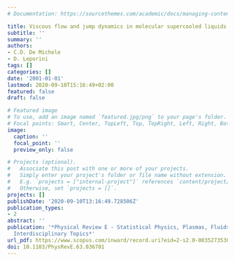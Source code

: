 ```yaml
---
# Documentation: https://sourcethemes.com/academic/docs/managing-content/

title: Viscous flow and jump dynamics in molecular supercooled liquids. I. Translations
subtitle: ''
summary: ''
authors:
- C.D. De Michele
- D. Leporini
tags: []
categories: []
date: '2001-01-01'
lastmod: 2020-09-10T15:16:49+02:00
featured: false
draft: false

# Featured image
# To use, add an image named `featured.jpg/png` to your page's folder.
# Focal points: Smart, Center, TopLeft, Top, TopRight, Left, Right, BottomLeft, Bottom, BottomRight.
image:
  caption: ''
  focal_point: ''
  preview_only: false

# Projects (optional).
#   Associate this post with one or more of your projects.
#   Simply enter your project's folder or file name without extension.
#   E.g. `projects = ["internal-project"]` references `content/project/deep-learning/index.md`.
#   Otherwise, set `projects = []`.
projects: []
publishDate: '2020-09-10T13:16:49.728506Z'
publication_types:
- 2
abstract: ''
publication: '*Physical Review E - Statistical Physics, Plasmas, Fluids, and Related
  Interdisciplinary Topics*'
url_pdf: https://www.scopus.com/inward/record.uri?eid=2-s2.0-0035273530&doi=10.1103%2fPhysRevE.63.036701&partnerID=40&md5=ab663ea35b4a0bc3b828d0e42803012b
doi: 10.1103/PhysRevE.63.036701
---
```


